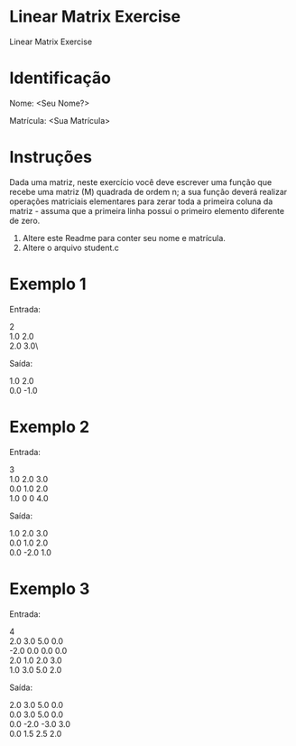 # Linear Matrix Exercise
Linear Matrix Exercise

# Identificação
Nome: <Seu Nome?>

Matrícula: <Sua Matrícula>

# Instruções
Dada uma matriz, neste exercício você deve escrever uma função que recebe uma matriz (M) quadrada de ordem n; a sua função deverá realizar operações matriciais elementares para zerar toda a primeira coluna da matriz - assuma que a primeira linha possui o primeiro elemento diferente de zero.

1. Altere este Readme para conter seu nome e matrícula.
2. Altere o arquivo student.c

# Exemplo 1
Entrada:

2\
1.0 2.0\
2.0 3.0\

Saída:

1.0 2.0\
0.0 -1.0

# Exemplo 2
Entrada:

3\
1.0 2.0 3.0\
0.0 1.0 2.0\
1.0 0 0 4.0


Saída:

1.0 2.0 3.0\
0.0 1.0 2.0\
0.0 -2.0 1.0

# Exemplo 3
Entrada:

4\
2.0 3.0 5.0 0.0\
-2.0 0.0 0.0 0.0\
2.0 1.0 2.0 3.0\
1.0 3.0 5.0 2.0

Saída:


2.0 3.0 5.0 0.0\
0.0 3.0 5.0 0.0\
0.0 -2.0 -3.0 3.0\
0.0 1.5 2.5 2.0




